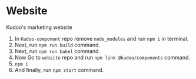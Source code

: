 # Website
Kudoo's marketing website

1. In `Kudoo-component` repo remove `node_modules` and run `npm i` in terminal.
2. Next, run `npm run build` command.
3. Next, run `npm run babel` command.
4. Now Go to `website` repo and run `npm link @kudoo/components` command.
5. `npm i`
6. And finally, run `npm start` command.